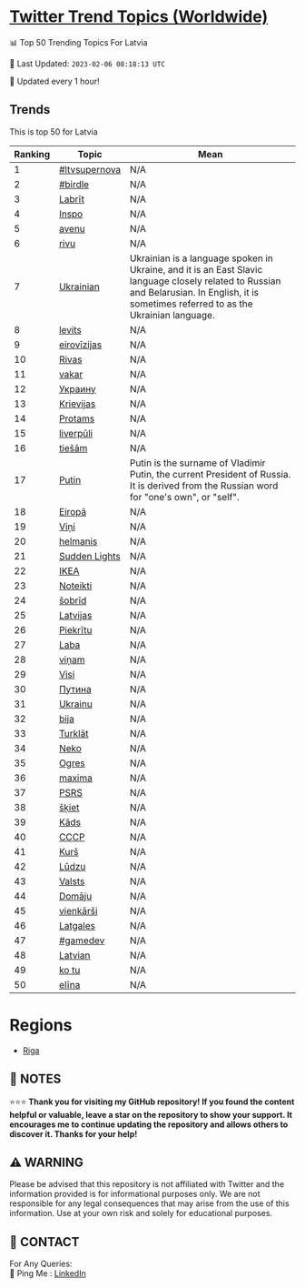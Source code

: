 [Twitter Trend Topics (Worldwide)](https://github.com/ErcinDedeoglu/Twitter-Trend-Topics)
==========


📊 Top 50 Trending Topics For Latvia

📆 Last Updated: `2023-02-06 08:18:13 UTC`

🔧 Updated every 1 hour!


## Trends

This is top 50 for Latvia

| Ranking | Topic | Mean |
| ------- | ------------ | ------------ |
| 1 | [#ltvsupernova](http://twitter.com/search?q=%23ltvsupernova) | N/A |
| 2 | [#birdle](http://twitter.com/search?q=%23birdle) | N/A |
| 3 | [Labrīt](http://twitter.com/search?q=Labr%c4%abt) | N/A |
| 4 | [Inspo](http://twitter.com/search?q=Inspo) | N/A |
| 5 | [avenu](http://twitter.com/search?q=avenu) | N/A |
| 6 | [rivu](http://twitter.com/search?q=rivu) | N/A |
| 7 | [Ukrainian](http://twitter.com/search?q=Ukrainian) | Ukrainian is a language spoken in Ukraine, and it is an East Slavic language closely related to Russian and Belarusian. In English, it is sometimes referred to as the Ukrainian language. |
| 8 | [levits](http://twitter.com/search?q=levits) | N/A |
| 9 | [eirovīzijas](http://twitter.com/search?q=eirov%c4%abzijas) | N/A |
| 10 | [Rivas](http://twitter.com/search?q=Rivas) | N/A |
| 11 | [vakar](http://twitter.com/search?q=vakar) | N/A |
| 12 | [Украину](http://twitter.com/search?q=%d0%a3%d0%ba%d1%80%d0%b0%d0%b8%d0%bd%d1%83) | N/A |
| 13 | [Krievijas](http://twitter.com/search?q=Krievijas) | N/A |
| 14 | [Protams](http://twitter.com/search?q=Protams) | N/A |
| 15 | [liverpūli](http://twitter.com/search?q=liverp%c5%abli) | N/A |
| 16 | [tiešām](http://twitter.com/search?q=tie%c5%a1%c4%81m) | N/A |
| 17 | [Putin](http://twitter.com/search?q=Putin) | Putin is the surname of Vladimir Putin, the current President of Russia. It is derived from the Russian word for "one's own", or "self". |
| 18 | [Eiropā](http://twitter.com/search?q=Eirop%c4%81) | N/A |
| 19 | [Viņi](http://twitter.com/search?q=Vi%c5%86i) | N/A |
| 20 | [helmanis](http://twitter.com/search?q=helmanis) | N/A |
| 21 | [Sudden Lights](http://twitter.com/search?q=Sudden+Lights) | N/A |
| 22 | [IKEA](http://twitter.com/search?q=IKEA) | N/A |
| 23 | [Noteikti](http://twitter.com/search?q=Noteikti) | N/A |
| 24 | [šobrīd](http://twitter.com/search?q=%c5%a1obr%c4%abd) | N/A |
| 25 | [Latvijas](http://twitter.com/search?q=Latvijas) | N/A |
| 26 | [Piekrītu](http://twitter.com/search?q=Piekr%c4%abtu) | N/A |
| 27 | [Laba](http://twitter.com/search?q=Laba) | N/A |
| 28 | [viņam](http://twitter.com/search?q=vi%c5%86am) | N/A |
| 29 | [Visi](http://twitter.com/search?q=Visi) | N/A |
| 30 | [Путина](http://twitter.com/search?q=%d0%9f%d1%83%d1%82%d0%b8%d0%bd%d0%b0) | N/A |
| 31 | [Ukrainu](http://twitter.com/search?q=Ukrainu) | N/A |
| 32 | [bija](http://twitter.com/search?q=bija) | N/A |
| 33 | [Turklāt](http://twitter.com/search?q=Turkl%c4%81t) | N/A |
| 34 | [Neko](http://twitter.com/search?q=Neko) | N/A |
| 35 | [Ogres](http://twitter.com/search?q=Ogres) | N/A |
| 36 | [maxima](http://twitter.com/search?q=maxima) | N/A |
| 37 | [PSRS](http://twitter.com/search?q=PSRS) | N/A |
| 38 | [šķiet](http://twitter.com/search?q=%c5%a1%c4%b7iet) | N/A |
| 39 | [Kāds](http://twitter.com/search?q=K%c4%81ds) | N/A |
| 40 | [СССР](http://twitter.com/search?q=%d0%a1%d0%a1%d0%a1%d0%a0) | N/A |
| 41 | [Kurš](http://twitter.com/search?q=Kur%c5%a1) | N/A |
| 42 | [Lūdzu](http://twitter.com/search?q=L%c5%abdzu) | N/A |
| 43 | [Valsts](http://twitter.com/search?q=Valsts) | N/A |
| 44 | [Domāju](http://twitter.com/search?q=Dom%c4%81ju) | N/A |
| 45 | [vienkārši](http://twitter.com/search?q=vienk%c4%81r%c5%a1i) | N/A |
| 46 | [Latgales](http://twitter.com/search?q=Latgales) | N/A |
| 47 | [#gamedev](http://twitter.com/search?q=%23gamedev) | N/A |
| 48 | [Latvian](http://twitter.com/search?q=Latvian) | N/A |
| 49 | [ko tu](http://twitter.com/search?q=ko+tu) | N/A |
| 50 | [elīna](http://twitter.com/search?q=el%c4%abna) | N/A |



# Regions

* [Riga](</Latvia/Riga.md>)



## 📝 NOTES

⭐⭐⭐ **Thank you for visiting my GitHub repository! If you found the content helpful or valuable, leave a star on the repository to show your support. It encourages me to continue updating the repository and allows others to discover it. Thanks for your help!**


## ⚠️ WARNING

Please be advised that this repository is not affiliated with Twitter and the information provided is for informational purposes only. We are not responsible for any legal consequences that may arise from the use of this information. Use at your own risk and solely for educational purposes.


## 📨 CONTACT

 For Any Queries:  
            🏓 Ping Me : [LinkedIn](https://www.linkedin.com/in/ercindedeoglu/)
